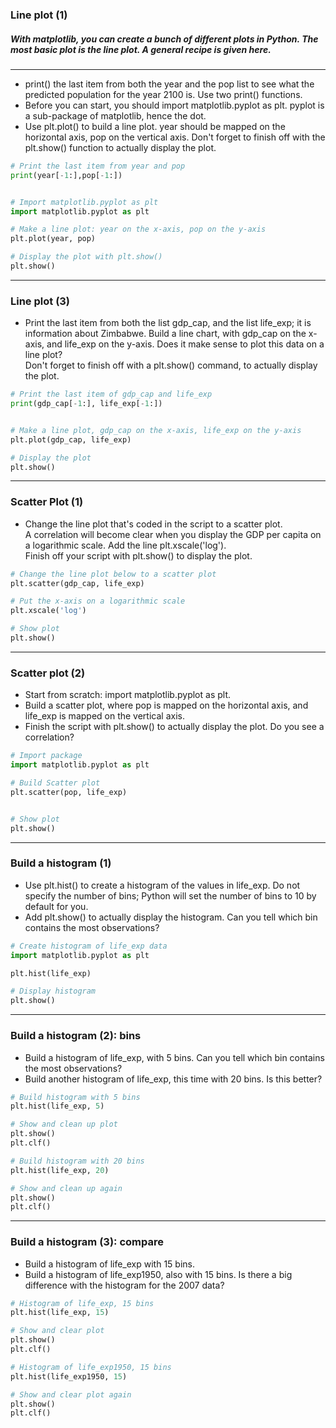 ### Line plot (1)
   
##### With matplotlib, you can create a bunch of different plots in Python. The most basic plot is the line plot. A general recipe is given here.
---
* print() the last item from both the year and the pop list to see what the predicted population for the year 2100 is. Use two print() functions.
* Before you can start, you should import matplotlib.pyplot as plt. pyplot is a sub-package of matplotlib, hence the dot.
* Use plt.plot() to build a line plot. year should be mapped on the horizontal axis, pop on the vertical axis. Don't forget to finish off with the plt.show() function to actually display the plot.
```python
# Print the last item from year and pop
print(year[-1:],pop[-1:])


# Import matplotlib.pyplot as plt
import matplotlib.pyplot as plt

# Make a line plot: year on the x-axis, pop on the y-axis
plt.plot(year, pop)

# Display the plot with plt.show()
plt.show()
```
---
### Line plot (3)
* Print the last item from both the list gdp_cap, and the list life_exp; it is information about Zimbabwe.
Build a line chart, with gdp_cap on the x-axis, and life_exp on the y-axis. Does it make sense to plot this data on a line plot?  
Don't forget to finish off with a plt.show() command, to actually display the plot.
```python
# Print the last item of gdp_cap and life_exp
print(gdp_cap[-1:], life_exp[-1:])


# Make a line plot, gdp_cap on the x-axis, life_exp on the y-axis
plt.plot(gdp_cap, life_exp)

# Display the plot
plt.show()

```
---
### Scatter Plot (1)
* Change the line plot that's coded in the script to a scatter plot.  
A correlation will become clear when you display the GDP per capita on a logarithmic scale. Add the line plt.xscale('log').  
Finish off your script with plt.show() to display the plot.
```python
# Change the line plot below to a scatter plot
plt.scatter(gdp_cap, life_exp)

# Put the x-axis on a logarithmic scale
plt.xscale('log')

# Show plot
plt.show()
```
---
### Scatter plot (2)
* Start from scratch: import matplotlib.pyplot as plt.
* Build a scatter plot, where pop is mapped on the horizontal axis, and life_exp is mapped on the vertical axis.
* Finish the script with plt.show() to actually display the plot. Do you see a correlation?
```python
# Import package
import matplotlib.pyplot as plt

# Build Scatter plot
plt.scatter(pop, life_exp)


# Show plot
plt.show()
```
---
### Build a histogram (1)
* Use plt.hist() to create a histogram of the values in life_exp. Do not specify the number of bins; Python will set the number of bins to 10 by default for you.
* Add plt.show() to actually display the histogram. Can you tell which bin contains the most observations?
```python
# Create histogram of life_exp data
import matplotlib.pyplot as plt

plt.hist(life_exp)

# Display histogram
plt.show()
```
---
### Build a histogram (2): bins
* Build a histogram of life_exp, with 5 bins. Can you tell which bin contains the most observations?
* Build another histogram of life_exp, this time with 20 bins. Is this better?
```python
# Build histogram with 5 bins
plt.hist(life_exp, 5)

# Show and clean up plot
plt.show()
plt.clf()

# Build histogram with 20 bins
plt.hist(life_exp, 20)

# Show and clean up again
plt.show()
plt.clf()
```
---
### Build a histogram (3): compare
* Build a histogram of life_exp with 15 bins.
* Build a histogram of life_exp1950, also with 15 bins. Is there a big difference with the histogram for the 2007 data?
```python
# Histogram of life_exp, 15 bins
plt.hist(life_exp, 15)

# Show and clear plot
plt.show()
plt.clf()

# Histogram of life_exp1950, 15 bins
plt.hist(life_exp1950, 15)

# Show and clear plot again
plt.show()
plt.clf()
````
